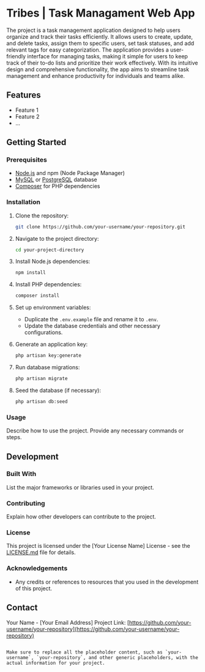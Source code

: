 # Tribes | Task Managament Web App

The project is a task management application designed to help users organize and track their tasks efficiently. It allows users to create, update, and delete tasks, assign them to specific users, set task statuses, and add relevant tags for easy categorization. The application provides a user-friendly interface for managing tasks, making it simple for users to keep track of their to-do lists and prioritize their work effectively. With its intuitive design and comprehensive functionality, the app aims to streamline task management and enhance productivity for individuals and teams alike.


## Features

- Feature 1
- Feature 2
- ...

## Getting Started

### Prerequisites

- [Node.js](https://nodejs.org/) and npm (Node Package Manager)
- [MySQL](https://www.mysql.com/) or [PostgreSQL](https://www.postgresql.org/) database
- [Composer](https://getcomposer.org/) for PHP dependencies

### Installation

1. Clone the repository:
   ```sh
   git clone https://github.com/your-username/your-repository.git
   ```

2. Navigate to the project directory:
   ```sh
   cd your-project-directory
   ```

3. Install Node.js dependencies:
   ```sh
   npm install
   ```

4. Install PHP dependencies:
   ```sh
   composer install
   ```

5. Set up environment variables:
   - Duplicate the `.env.example` file and rename it to `.env`.
   - Update the database credentials and other necessary configurations.

6. Generate an application key:
   ```sh
   php artisan key:generate
   ```

7. Run database migrations:
   ```sh
   php artisan migrate
   ```

8. Seed the database (if necessary):
   ```sh
   php artisan db:seed
   ```

### Usage

Describe how to use the project. Provide any necessary commands or steps.

## Development

### Built With

List the major frameworks or libraries used in your project.

### Contributing

Explain how other developers can contribute to the project.

### License

This project is licensed under the [Your License Name] License - see the [LICENSE.md](LICENSE.md) file for details.

### Acknowledgements

- Any credits or references to resources that you used in the development of this project.

## Contact

Your Name - [Your Email Address]
Project Link: [https://github.com/your-username/your-repository](https://github.com/your-username/your-repository)
```

Make sure to replace all the placeholder content, such as `your-username`, `your-repository`, and other generic placeholders, with the actual information for your project.